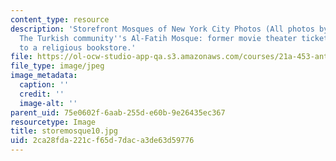 ```yaml
---
content_type: resource
description: 'Storefront Mosques of New York City Photos (All photos by Susan Slyomovics):
  The Turkish community''s Al-Fatih Mosque: former movie theater ticket booth converted
  to a religious bookstore.'
file: https://ol-ocw-studio-app-qa.s3.amazonaws.com/courses/21a-453-anthropology-of-the-middle-east-spring-2004/2ca28fda221cf65d7daca3de63d59776_storemosque10.jpg
file_type: image/jpeg
image_metadata:
  caption: ''
  credit: ''
  image-alt: ''
parent_uid: 75e0602f-6aab-255d-e60b-9e26435ec367
resourcetype: Image
title: storemosque10.jpg
uid: 2ca28fda-221c-f65d-7dac-a3de63d59776
---
```

